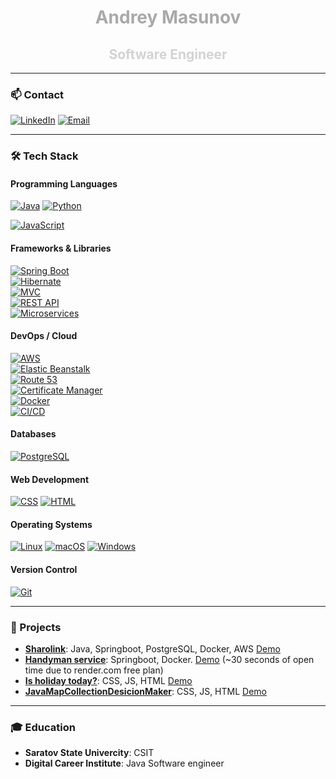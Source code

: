 <div align="center">
  <h1><span style="color: darkgrey;">Andrey Masunov</span></h1>
  <h2><span style="color: lightgrey;">Software Engineer</span></h2>
</div>

---

### 📫 Contact
[![LinkedIn](https://img.shields.io/badge/LinkedIn-0077B5?style=flat&logo=linkedin&logoColor=white)](https://www.linkedin.com/in/andrey-masunov)
[![Email](https://img.shields.io/badge/Email-D14836?style=flat&logo=gmail&logoColor=white)](mailto:andrey.masunov@gmail.com)

---

### 🛠 Tech Stack
####  Programming Languages
[![Java](https://img.shields.io/badge/Java-007396?style=flat&logo=java&logoColor=white)](https://www.java.com/)
[![Python](https://img.shields.io/badge/Python-3776AB?style=flat&logo=python&logoColor=white)](https://www.python.org/)

[![JavaScript](https://img.shields.io/badge/JavaScript-F7DF1E?style=flat&logo=javascript&logoColor=black)](https://developer.mozilla.org/en-US/docs/Web/JavaScript)


#### Frameworks & Libraries
[![Spring Boot](https://img.shields.io/badge/Spring%20Boot-6DB33F?style=flat&logo=spring&logoColor=white)](https://spring.io/projects/spring-boot)  
[![Hibernate](https://img.shields.io/badge/Hibernate-59666C?style=flat&logo=hibernate&logoColor=white)](https://hibernate.org/)  
[![MVC](https://img.shields.io/badge/MVC-007396?style=flat&logo=java&logoColor=white)](https://en.wikipedia.org/wiki/Model%E2%80%93view%E2%80%93controller)  
[![REST API](https://img.shields.io/badge/REST%20API-02569B?style=flat&logo=api&logoColor=white)](https://en.wikipedia.org/wiki/Representational_state_transfer)  
[![Microservices](https://img.shields.io/badge/Microservices-FF6C37?style=flat&logo=cloudsmith&logoColor=white)](https://microservices.io/)

#### DevOps / Cloud
[![AWS](https://img.shields.io/badge/AWS-FF9900?style=flat&logo=amazon-aws&logoColor=white)](https://aws.amazon.com/)  
[![Elastic Beanstalk](https://img.shields.io/badge/Elastic%20Beanstalk-FF9900?style=flat&logo=amazon-aws&logoColor=white)](https://aws.amazon.com/elasticbeanstalk/)  
[![Route 53](https://img.shields.io/badge/Route%2053-232F3E?style=flat&logo=amazon-aws&logoColor=white)](https://aws.amazon.com/route53/)  
[![Certificate Manager](https://img.shields.io/badge/Certificate%20Manager-232F3E?style=flat&logo=amazon-aws&logoColor=white)](https://aws.amazon.com/certificate-manager/)  
[![Docker](https://img.shields.io/badge/Docker-2496ED?style=flat&logo=docker&logoColor=white)](https://docker.com/)  
[![CI/CD](https://img.shields.io/badge/CI%2FCD-007ACC?style=flat&logo=githubactions&logoColor=white)](https://en.wikipedia.org/wiki/CI/CD)

#### Databases
[![PostgreSQL](https://img.shields.io/badge/PostgreSQL-336791?style=flat&logo=postgresql&logoColor=white)](https://www.postgresql.org/)

#### Web Development
[![CSS](https://img.shields.io/badge/CSS-1572B6?style=flat&logo=css3&logoColor=white)](https://de.wikipedia.org/wiki/Cascading_Style_Sheets)
[![HTML](https://img.shields.io/badge/HTML-E34F26?style=flat&logo=html5&logoColor=white)](https://en.wikipedia.org/wiki/HTML)

#### Operating Systems
[![Linux](https://img.shields.io/badge/Linux-FCC624?style=flat&logo=linux&logoColor=white)](https://www.linux.org/)
[![macOS](https://img.shields.io/badge/macOS-000000?style=flat&logo=apple&logoColor=white)](https://www.apple.com/)
[![Windows](https://img.shields.io/badge/Windows-0078D6?style=flat&logo=windows&logoColor=white)](https://www.microsoft.com/en-us/windows)

#### Version Control
[![Git](https://img.shields.io/badge/Git-F05032?style=flat&logo=git&logoColor=white)](https://www.git-scm.com/)

</div>

---

### 🔨 Projects
- **[Sharolink]([https://sharolink.com](https://github.com/andreymasunov1/referrallink))**: Java, Springboot, PostgreSQL, Docker, AWS [Demo](https://sharolink.com) 
- **[Handyman service](https://github.com/andreymasunov1/handymanservice)**: Springboot, Docker. [Demo](https://handymanservice.onrender.com/) (~30 seconds of open time due to render.com free plan)
- **[Is holiday today?](https://github.com/andreymasunov1/isholidaytoday)**: CSS, JS, HTML [Demo](https://andreymasunov1.github.io/isholidaytoday/)
- **[JavaMapCollectionDesicionMaker](https://github.com/andreymasunov1/JavaMapCollectionDesicionMaker)**: CSS, JS, HTML [Demo](https://andreymasunov1.github.io/JavaMapCollectionDesicionMaker/)

---
### 🎓 Education
- **Saratov State Univercity**: CSIT
- **Digital Career Institute**: Java Software engineer

